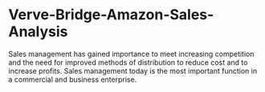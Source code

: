 # Verve-Bridge-Amazon-Sales-Analysis
Sales management has gained importance to meet increasing competition and the need for improved methods of distribution to reduce cost and to increase profits. Sales management today is the most important function in a commercial and business enterprise.
